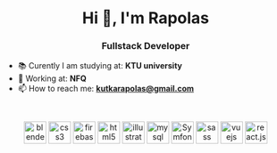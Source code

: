 <h1 align="center">Hi 👋, I'm Rapolas</h1>
<h3 align="center">Fullstack Developer</h3>

- 📚 Curently I am studying at: **KTU university**
- 💼 Working at: **NFQ**
- 📫 How to reach me: **kutkarapolas@gmail.com**



<br />

<p align="center"><img src="https://download.blender.org/branding/community/blender_community_badge_white.svg" alt="blender" width="40" height="40"/> <img src="https://www.vectorlogo.zone/logos/w3_css/w3_css-icon.svg" alt="css3" width="40" height="40"/> <img src="https://www.vectorlogo.zone/logos/firebase/firebase-icon.svg" alt="firebase" width="40" height="40"/> <img src="https://www.vectorlogo.zone/logos/w3_html5/w3_html5-icon.svg" alt="html5" width="40" height="40"/> <img src="https://www.vectorlogo.zone/logos/adobe_illustrator/adobe_illustrator-icon.svg" alt="illustrator" width="40" height="40"/> <img src="https://www.vectorlogo.zone/logos/mysql/mysql-icon.svg" alt="mysql" width="40" height="40"/> <img src="https://www.vectorlogo.zone/logos/symfony/symfony-icon.svg" alt="Symfony" width="40" height="40"/> <img src="https://www.vectorlogo.zone/logos/sass-lang/sass-lang-icon.svg" alt="sass" width="40" height="40"/> <img src="https://www.vectorlogo.zone/logos/vuejs/vuejs-icon.svg" alt="vuejs" width="40" height="40"/>
<img src="https://www.vectorlogo.zone/logos/reactjs/reactjs-icon.svg" alt="react.js" width="40" height="40"/></p><p align="center">
<br />

</p>
